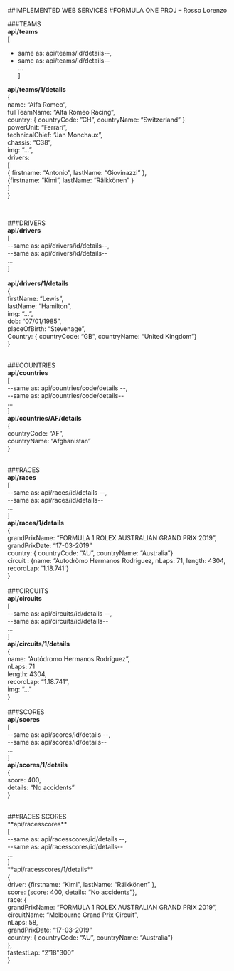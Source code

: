 ##IMPLEMENTED WEB SERVICES
#FORMULA ONE PROJ – Rosso Lorenzo

###TEAMS <br/>
**api/teams**<br/>
[<br/>
  - same as: api/teams/id/details--,<br/>
  - same as: api/teams/id/details--<br/>
  … <br/>
]<br/>

**api/teams/1/details**<br/>
{<br/>
  name: “Alfa Romeo”,<br/>
  fullTeamName: “Alfa Romeo Racing”,<br/>
  country: { countryCode: ”CH”, countryName: “Switzerland” }<br/>
  powerUnit: “Ferrari”,<br/>
  technicalChief: “Jan Monchaux”,<br/>
  chassis: “C38”,<br/>
  img: “...”,<br/>
  drivers:<br/>
    [<br/>
      { firstname: “Antonio”, lastName: “Giovinazzi” },<br/>
      {firstname: “Kimi”, lastName: “Räikkönen” }<br/>
    ]<br/>
}<br/>

<br/>

###DRIVERS<br/>
**api/drivers**<br/>
[<br/>
  --same as: api/drivers/id/details--,<br/>
  --same as: api/drivers/id/details--<br/>
  … <br/>
]<br/>
<br/>
**api/drivers/1/details**<br/>
{<br/>
  firstName: “Lewis”,<br/>
  lastName: “Hamilton”,<br/>
  img: “...”,<br/>
   dob: “07/01/1985”,<br/>
  placeOfBirth: “Stevenage”,<br/>
  Country: { countryCode: “GB”, countryName: “United Kingdom”}<br/>
}<br/>
<br/>

###COUNTRIES<br/>
**api/countries**<br/>
[<br/>
  --same as: api/countries/code/details --,<br/>
  --same as: api/countries/code/details--<br/>
  … <br/>
]<br/>
**api/countries/AF/details**<br/>
{<br/>
  countryCode: “AF”,<br/>
  countryName: “Afghanistan”<br/>
}<br/>
<br/>

###RACES<br/>
**api/races**<br/>
[<br/>
  --same as: api/races/id/details --,<br/>
  --same as: api/races/id/details--<br/>
  … <br/>
]<br/>
**api/races/1/details**<br/>
{<br/>
  grandPrixName: “FORMULA 1 ROLEX AUSTRALIAN GRAND PRIX 2019”,<br/>
  grandPrixDate: “17-03-2019”<br/>
  country: { countryCode: “AU”, countryName: “Australia”}<br/>
  circuit : {name: “Autodròmo Hermanos Rodriguez, nLaps: 71, length: 4304, recordLap: '1.18.741'}<br/>
}<br/>
<br/>
###CIRCUITS<br/>
**api/circuits**<br/>
[<br/>
  --same as: api/circuits/id/details --,<br/>
  --same as: api/circuits/id/details--<br/>
  … <br/>
]<br/>
**api/circuits/1/details**<br/>
{<br/>
  name: “Autódromo Hermanos Rodríguez”,<br/>
  nLaps: 71<br/>
  length: 4304,<br/>
  recordLap: “1.18.741”,<br/>
  img: “..."<br/>
}<br/>
<br/>
###SCORES<br/>
**api/scores**<br/>
[<br/>
  --same as: api/scores/id/details --,<br/>
  --same as: api/scores/id/details--<br/>
  … <br/>
]<br/>
**api/scores/1/details**<br/>
{<br/>
   score: 400,<br/>
   details: “No accidents”<br/>
}<br/>

<br/>
###RACES SCORES<br/>
**api/racesscores**<br/>
[<br/>
  --same as: api/racesscores/id/details --,<br/>
  --same as: api/racesscores/id/details--<br/>
  … <br/>
]<br/>
**api/racesscores/1/details**<br/>
{<br/>
  driver: {firstname: “Kimi”, lastName: “Räikkönen” },<br/>
  score: {score: 400, details: “No accidents”},<br/>
  race: {<br/>
  grandPrixName: “FORMULA 1 ROLEX AUSTRALIAN GRAND PRIX 2019”,<br/>
  circuitName: “Melbourne Grand Prix Circuit”,<br/>
  nLaps: 58,<br/>
  grandPrixDate: “17-03-2019”<br/>
  country: { countryCode: “AU”, countryName: “Australia”}<br/>
    },<br/>
fastestLap: “2'18"300”<br/>
}

